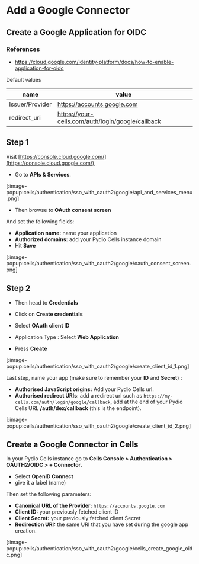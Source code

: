 # Add a Google Connector

## Create a Google Application for OIDC

### References

- https://cloud.google.com/identity-platform/docs/how-to-enable-application-for-oidc

Default values

| name            | value                                             |
| --------------- | ------------------------------------------------- |
| Issuer/Provider | https://accounts.google.com                       |
| redirect_uri    | https://your-cells.com/auth/login/google/callback |

## Step 1

Visit [https://console.cloud.google.com/](https://console.cloud.google.com/), 

- Go to **APIs & Services**.

[:image-popup:cells/authentication/sso_with_oauth2/google/api_and_services_menu.png]

- Then browse to **OAuth consent screen**

And set the following fields:

- **Application name:** name your application
- **Authorized domains:** add your Pydio Cells instance domain
- Hit **Save**

[:image-popup:cells/authentication/sso_with_oauth2/google/oauth_consent_screen.png]

## Step 2

- Then head to **Credentials**

- Click on **Create credentials**
- Select **OAuth client ID**

- Application Type : Select **Web Application**
- Press **Create**


[:image-popup:cells/authentication/sso_with_oauth2/google/create_client_id_1.png]


Last step, name your app (make sure to remember your **ID** and **Secret**) :

- **Authorised JavaScript origins:** Add your Pydio Cells url.
- **Authorised redirect URIs**: add a redirect url such as `https://my-cells.com/auth/login/google/callback`, add at the end of your Pydio Cells URL **/auth/dex/callback** (this is the endpoint).
  
[:image-popup:cells/authentication/sso_with_oauth2/google/create_client_id_2.png]

## Create a Google Connector in Cells

In your Pydio Cells instance go to **Cells Console > Authentication > OAUTH2/OIDC > + Connector**.

- Select **OpenID Connect**
- give it a label (name)

Then set the following parameters:

- **Canonical URL of the Provider:** `https://accounts.google.com`
- **Client ID:** your previously fetched client ID
- **Client Secret:** your previously fetched client Secret
- **Redirection URI:** the same URI that you have set during the google app creation.

[:image-popup:cells/authentication/sso_with_oauth2/google/cells_create_google_oidc.png]
